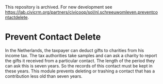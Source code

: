 This repository is archived. For new development see https://lab.civicrm.org/partners/civicoop/sol/nl.schreeuwomleven.preventcontactdelete.

# Prevent Contact Delete
In the Netherlands, the taxpayer can deduct gifts to charities from his income tax.
The tax authorities take samples and can ask a charity to report the gifts it received from a particular contact.
The length of the period they can ask this is seven years.
So the records of this contact must be kept in these years.
This module prevents deleting or trashing a contact that has a contribution less old than seven years.
